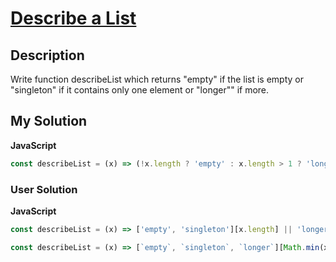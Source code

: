 # [Describe a List](https://www.codewars.com/kata/57a4a3e653ba3346bc000810)

## Description

Write function describeList which returns "empty" if the list is empty or "singleton" if it contains only one element or "longer"" if more.

## My Solution

**JavaScript**

```js
const describeList = (x) => (!x.length ? 'empty' : x.length > 1 ? 'longer' : 'singleton');
```

### User Solution

**JavaScript**

```js
const describeList = (x) => ['empty', 'singleton'][x.length] || 'longer';
```

```js
const describeList = (x) => [`empty`, `singleton`, `longer`][Math.min(x.length, 2)];
```
